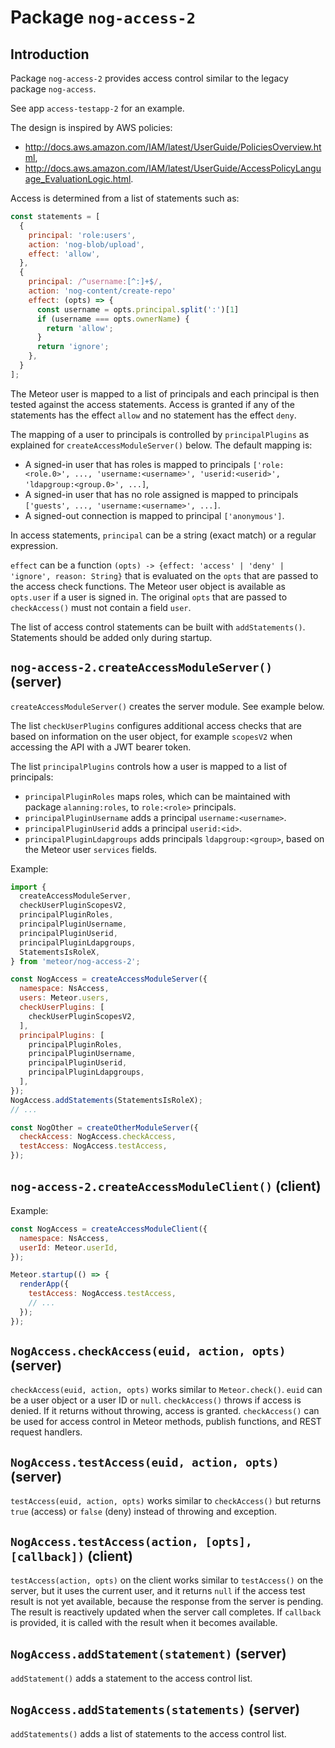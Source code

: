 # Package `nog-access-2`

## Introduction

Package `nog-access-2` provides access control similar to the legacy package
`nog-access`.

See app `access-testapp-2` for an example.

The design is inspired by AWS policies:

 - <http://docs.aws.amazon.com/IAM/latest/UserGuide/PoliciesOverview.html>,
 - <http://docs.aws.amazon.com/IAM/latest/UserGuide/AccessPolicyLanguage_EvaluationLogic.html>.

Access is determined from a list of statements such as:

```javascript
const statements = [
  {
    principal: 'role:users',
    action: 'nog-blob/upload',
    effect: 'allow',
  },
  {
    principal: /^username:[^:]+$/,
    action: 'nog-content/create-repo'
    effect: (opts) => {
      const username = opts.principal.split(':')[1]
      if (username === opts.ownerName) {
        return 'allow';
      }
      return 'ignore';
    },
  }
];
```

The Meteor user is mapped to a list of principals and each principal is then
tested against the access statements.  Access is granted if any of the
statements has the effect `allow` and no statement has the effect `deny`.

The mapping of a user to principals is controlled by `principalPlugins` as
explained for `createAccessModuleServer()` below.  The default mapping is:

* A signed-in user that has roles is mapped to principals `['role:<role.0>',
  ..., 'username:<username>', 'userid:<userid>', 'ldapgroup:<group.0>', ...]`,
* A signed-in user that has no role assigned is mapped to principals
  `['guests', ..., 'username:<username>', ...]`.
* A signed-out connection is mapped to principal `['anonymous']`.

In access statements, `principal` can be a string (exact match) or a regular
expression.

`effect` can be a function `(opts) -> {effect: 'access' | 'deny' | 'ignore',
reason: String}` that is evaluated on the `opts` that are passed to the access
check functions.  The Meteor user object is available as `opts.user` if a user
is signed in.  The original `opts` that are passed to `checkAccess()` must not
contain a field `user`.

The list of access control statements can be built with `addStatements()`.
Statements should be added only during startup.

## `nog-access-2.createAccessModuleServer()` (server)

`createAccessModuleServer()` creates the server module.  See example below.

The list `checkUserPlugins` configures additional access checks that are based
on information on the user object, for example `scopesV2` when accessing the
API with a JWT bearer token.

The list `principalPlugins` controls how a user is mapped to a list of
principals:

* `principalPluginRoles` maps roles, which can be maintained with package
  `alanning:roles`, to `role:<role>` principals.
* `principalPluginUsername` adds a principal `username:<username>`.
* `principalPluginUserid` adds a principal `userid:<id>`.
* `principalPluginLdapgroups` adds principals `ldapgroup:<group>`, based on the
  Meteor user `services` fields.

Example:

```javascript
import {
  createAccessModuleServer,
  checkUserPluginScopesV2,
  principalPluginRoles,
  principalPluginUsername,
  principalPluginUserid,
  principalPluginLdapgroups,
  StatementsIsRoleX,
} from 'meteor/nog-access-2';

const NogAccess = createAccessModuleServer({
  namespace: NsAccess,
  users: Meteor.users,
  checkUserPlugins: [
    checkUserPluginScopesV2,
  ],
  principalPlugins: [
    principalPluginRoles,
    principalPluginUsername,
    principalPluginUserid,
    principalPluginLdapgroups,
  ],
});
NogAccess.addStatements(StatementsIsRoleX);
// ...

const NogOther = createOtherModuleServer({
  checkAccess: NogAccess.checkAccess,
  testAccess: NogAccess.testAccess,
});
```

## `nog-access-2.createAccessModuleClient()` (client)

Example:

```javascript
const NogAccess = createAccessModuleClient({
  namespace: NsAccess,
  userId: Meteor.userId,
});

Meteor.startup(() => {
  renderApp({
    testAccess: NogAccess.testAccess,
    // ...
  });
});
```

## `NogAccess.checkAccess(euid, action, opts)` (server)

`checkAccess(euid, action, opts)` works similar to `Meteor.check()`.  `euid`
can be a user object or a user ID or `null`.  `checkAccess()` throws if access
is denied.  If it returns without throwing, access is granted.  `checkAccess()`
can be used for access control in Meteor methods, publish functions, and REST
request handlers.

## `NogAccess.testAccess(euid, action, opts)` (server)

`testAccess(euid, action, opts)` works similar to `checkAccess()` but returns
`true` (access) or `false` (deny) instead of throwing and exception.

## `NogAccess.testAccess(action, [opts], [callback])` (client)

`testAccess(action, opts)` on the client works similar to `testAccess()` on the
server, but it uses the current user, and it returns `null` if the access test
result is not yet available, because the response from the server is pending.
The result is reactively updated when the server call completes.  If `callback`
is provided, it is called with the result when it becomes available.

## `NogAccess.addStatement(statement)` (server)

`addStatement()` adds a statement to the access control list.

## `NogAccess.addStatements(statements)` (server)

`addStatements()` adds a list of statements to the access control list.
